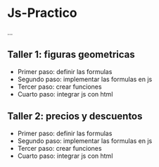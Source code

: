 # Js-Practico

...

## Taller 1: figuras geometricas

- Primer paso: definir las  formulas
- Segundo paso: implementar las formulas en js
- Tercer paso: crear funciones
- Cuarto paso: integrar js con html
## Taller 2: precios y descuentos

- Primer paso: definir las  formulas
- Segundo paso: implementar las formulas en js
- Tercer paso: crear funciones
- Cuarto paso: integrar js con html
